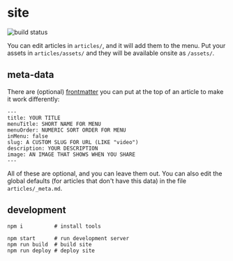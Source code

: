 # site

![build status](https://travis-ci.org/blare-stew/site.svg?branch=master)

You can edit articles in `articles/`, and it will add them to the menu. Put your assets in `articles/assets/` and they will be available onsite as `/assets/`.

## meta-data

There are (optional) [frontmatter](https://jekyllrb.com/docs/front-matter/) you can put at the top of an article to make it work differently:

```
---
title: YOUR TITLE
menuTitle: SHORT NAME FOR MENU
menuOrder: NUMERIC SORT ORDER FOR MENU
inMenu: false
slug: A CUSTOM SLUG FOR URL (LIKE "video")
description: YOUR DESCRIPTION
image: AN IMAGE THAT SHOWS WHEN YOU SHARE
---
```

All of these are optional, and you can leave them out. You can also edit the global defaults (for articles that don't have this data) in the file `articles/_meta.md`.


## development

```
npm i          # install tools

npm start      # run development server
npm run build  # build site
npm run deploy # deploy site
```

